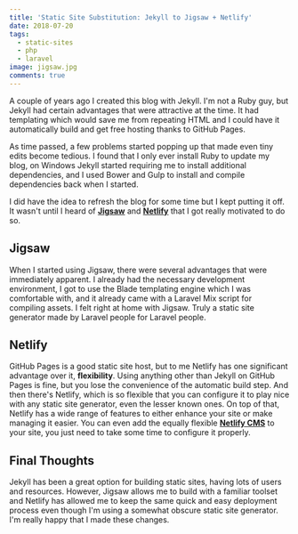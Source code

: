 ```yaml
---
title: 'Static Site Substitution: Jekyll to Jigsaw + Netlify'
date: 2018-07-20
tags:
  - static-sites
  - php
  - laravel
image: jigsaw.jpg
comments: true
---
```

A couple of years ago I created this blog with Jekyll. I'm not a Ruby guy, but Jekyll had certain advantages that were attractive at the time. It had templating which would save me from repeating HTML and I could have it automatically build and get free hosting thanks to GitHub Pages.

As time passed, a few problems started popping up that made even tiny edits become tedious. I found that I only ever install Ruby to update my blog, on Windows Jekyll started requiring me to install additional dependencies, and I used Bower and Gulp to install and compile dependencies back when I started.

I did have the idea to refresh the blog for some time but I kept putting it off. It wasn't until I heard of **[Jigsaw](http://jigsaw.tighten.co)** and **[Netlify](https://www.netlify.com)** that I got really motivated to do so.

## Jigsaw

When I started using Jigsaw, there were several advantages that were immediately apparent. I already had the necessary development environment, I got to use the Blade templating engine which I was comfortable with, and it already came with a Laravel Mix script for compiling assets. I felt right at home with Jigsaw. Truly a static site generator made by Laravel people for Laravel people.

## Netlify

GitHub Pages is a good static site host, but to me Netlify has one significant advantage over it, **flexibility**. Using anything other than Jekyll on GitHub Pages is fine, but you lose the convenience of the automatic build step. And then there's Netlify, which is so flexible that you can configure it to play nice with any static site generator, even the lesser known ones. On top of that, Netlify has a wide range of features to either enhance your site or make managing it easier. You can even add the equally flexible **[Netlify CMS](https://www.netlifycms.org)** to your site, you just need to take some time to configure it properly.

## Final Thoughts

Jekyll has been a great option for building static sites, having lots of users and resources. However, Jigsaw allows me to build with a familiar toolset and Netlify has allowed me to keep the same quick and easy deployment process even though I'm using a somewhat obscure static site generator. I'm really happy that I made these changes.
